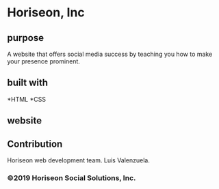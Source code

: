 # Horiseon, Inc

## purpose
A website that offers social media success by teaching you how to make your presence prominent.

## built with
*HTML
*CSS

## website


## Contribution 
Horiseon web development team.
Luis Valenzuela.

### ©2019 Horiseon Social Solutions, Inc.